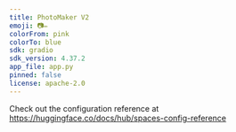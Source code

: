 ```yaml
---
title: PhotoMaker V2
emoji: 📷✏️
colorFrom: pink
colorTo: blue
sdk: gradio
sdk_version: 4.37.2
app_file: app.py
pinned: false
license: apache-2.0
---
```


Check out the configuration reference at https://huggingface.co/docs/hub/spaces-config-reference